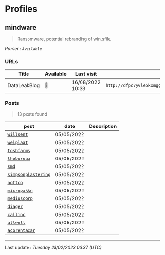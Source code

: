 # Profiles

## **mindware**

> Ransomware, potential rebranding of win.sfile.

_Parser : `Available`_

### URLs
| Title | Available | Last visit | fqdn | Screenshot 
|---|---|---|---|---|
| DataLeakBlog | 🔴 | 16/08/2022 10:33 | `http://dfpc7yvle5kxmgg6sbcp5ytggy3oeob676bjgwcwhyr2pwcrmbvoilqd.onion` | ❌ | 

### Posts

> 13 posts found

| post | date | Description
|---|---|---|
| [`willsent`](https://google.com/search?q=willsent) | 05/05/2022 |   |
| [`welplaat`](https://google.com/search?q=welplaat) | 05/05/2022 |   |
| [`toshfarms`](https://google.com/search?q=toshfarms) | 05/05/2022 |   |
| [`thebureau`](https://google.com/search?q=thebureau) | 05/05/2022 |   |
| [`smd`](https://google.com/search?q=smd) | 05/05/2022 |   |
| [`simpsonplastering`](https://google.com/search?q=simpsonplastering) | 05/05/2022 |   |
| [`nottco`](https://google.com/search?q=nottco) | 05/05/2022 |   |
| [`micropakkn`](https://google.com/search?q=micropakkn) | 05/05/2022 |   |
| [`mediuscorp`](https://google.com/search?q=mediuscorp) | 05/05/2022 |   |
| [`diager`](https://google.com/search?q=diager) | 05/05/2022 |   |
| [`callinc`](https://google.com/search?q=callinc) | 05/05/2022 |   |
| [`allwell`](https://google.com/search?q=allwell) | 05/05/2022 |   |
| [`acorentacar`](https://google.com/search?q=acorentacar) | 05/05/2022 |   |

 --- 


Last update : _Tuesday 28/02/2023 03.37 (UTC)_

